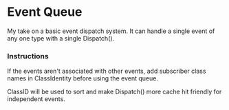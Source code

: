 # Event Queue
My take on a basic event dispatch system. It can handle a single event of any one type with a single Dispatch().

### Instructions
If the events aren't associated with other events, add subscriber class names in ClassIdentity before using the event queue.

ClassID will be used to sort and make Dispatch() more cache hit friendly for independent events.
